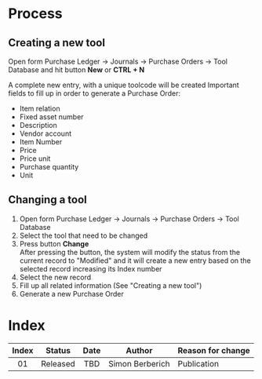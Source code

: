# Process
## Creating a new tool
Open form Purchase Ledger -> Journals -> Purchase Orders -> Tool Database and hit button **New** or **CTRL + N**

A complete new entry, with a unique toolcode will be created
Important fields to fill up in order to generate a Purchase Order:

* Item relation
* Fixed asset number
* Description
* Vendor account
* Item Number
* Price
* Price unit
* Purchase quantity
* Unit

## Changing a tool

1. Open form Purchase Ledger -> Journals -> Purchase Orders -> Tool Database
2. Select the tool that need to be changed
3. Press button **Change**<br>After pressing the button, the system will modify the status from the current record to "Modified" and it will create a new entry based on the selected record increasing its Index number
4. Select the new record
5. Fill up all related information (See "Creating a new tool")
6. Generate a new Purchase Order

# Index

| Index | Status   | Date | Author          | Reason for change |
|:-----:|----------|:----:|-----------------|-------------------|
| 01    | Released | TBD  | Simon Berberich | Publication       |